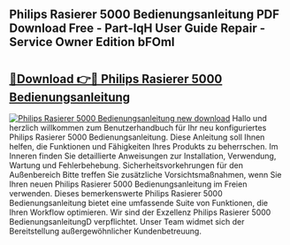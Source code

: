 ## Philips Rasierer 5000 Bedienungsanleitung PDF Download Free - Part-lqH User Guide Repair - Service Owner Edition bFOmI

# <h2><a href="http://df2ln5.blite.top/?on=Philips+Rasierer+5000+Bedienungsanleitung">🔗Download 👉🔴 Philips Rasierer 5000 Bedienungsanleitung</a></h2>

[![Philips Rasierer 5000 Bedienungsanleitung new download](https://i.imgur.com/lujVjoI.png)](http://df2ln5.blite.top/?on=Philips+Rasierer+5000+Bedienungsanleitung)
Hallo und herzlich willkommen zum Benutzerhandbuch für Ihr neu konfiguriertes Philips Rasierer 5000 Bedienungsanleitung. Diese Anleitung soll Ihnen helfen, die Funktionen und Fähigkeiten Ihres Produkts zu beherrschen. Im Inneren finden Sie detaillierte Anweisungen zur Installation, Verwendung, Wartung und Fehlerbehebung. Sicherheitsvorkehrungen für den Außenbereich Bitte treffen Sie zusätzliche Vorsichtsmaßnahmen, wenn Sie Ihren neuen Philips Rasierer 5000 Bedienungsanleitung im Freien verwenden. Dieses bemerkenswerte Philips Rasierer 5000 Bedienungsanleitung bietet eine umfassende Suite von Funktionen, die Ihren Workflow optimieren. Wir sind der Exzellenz Philips Rasierer 5000 BedienungsanleitungD verpflichtet. Unser Team widmet sich der Bereitstellung außergewöhnlicher Kundenbetreuung.
